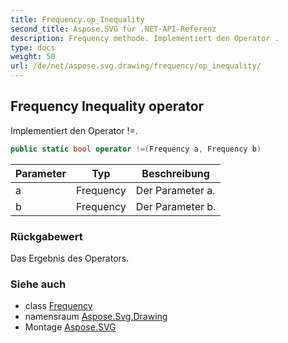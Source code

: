 ```yaml
---
title: Frequency.op_Inequality
second_title: Aspose.SVG für .NET-API-Referenz
description: Frequency methode. Implementiert den Operator .
type: docs
weight: 50
url: /de/net/aspose.svg.drawing/frequency/op_inequality/
---
```

## Frequency Inequality operator

Implementiert den Operator !=.

```csharp
public static bool operator !=(Frequency a, Frequency b)
```

| Parameter | Typ | Beschreibung |
| --- | --- | --- |
| a | Frequency | Der Parameter a. |
| b | Frequency | Der Parameter b. |

### Rückgabewert

Das Ergebnis des Operators.

### Siehe auch

* class [Frequency](../)
* namensraum [Aspose.Svg.Drawing](../../frequency/)
* Montage [Aspose.SVG](../../../)


